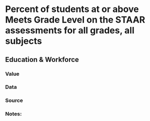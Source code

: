 # Percent of students at or above Meets Grade Level on the STAAR assessments for all grades, all subjects

## Education & Workforce

### Value

### Data

### Source

### Notes:
